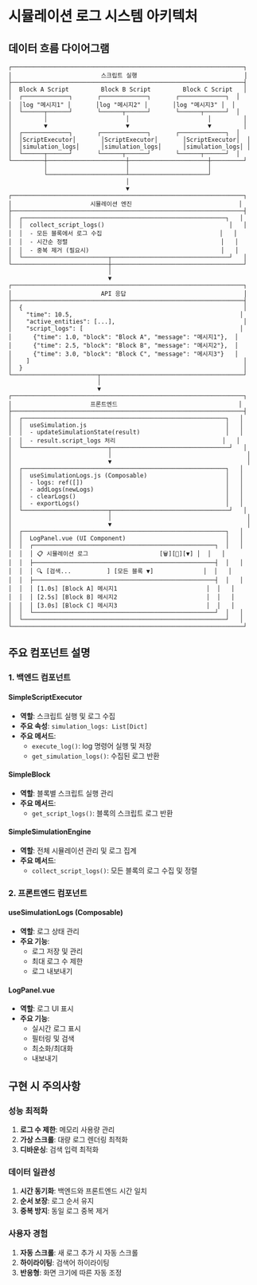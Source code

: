 # 시뮬레이션 로그 시스템 아키텍처

## 데이터 흐름 다이어그램

```
┌─────────────────────────────────────────────────────────────────┐
│                         스크립트 실행                              │
├─────────────────────────────────────────────────────────────────┤
│  Block A Script         Block B Script         Block C Script   │
│  ┌─────────────┐       ┌─────────────┐       ┌─────────────┐  │
│  │log "메시지1" │       │log "메시지2" │       │log "메시지3" │  │
│  └──────┬──────┘       └──────┬──────┘       └──────┬──────┘  │
│         │                      │                      │         │
│         ▼                      ▼                      ▼         │
│  ┌─────────────┐       ┌─────────────┐       ┌─────────────┐  │
│  │ScriptExecutor│       │ScriptExecutor│       │ScriptExecutor│  │
│  │simulation_logs│      │simulation_logs│      │simulation_logs│ │
│  └──────┬──────┘       └──────┬──────┘       └──────┬──────┘  │
└─────────┼──────────────────────┼──────────────────────┼─────────┘
          │                      │                      │
          └──────────────────────┴──────────────────────┘
                                 │
                                 ▼
┌─────────────────────────────────────────────────────────────────┐
│                      시뮬레이션 엔진                              │
├─────────────────────────────────────────────────────────────────┤
│  ┌─────────────────────────────────────────────────────────┐   │
│  │  collect_script_logs()                                   │   │
│  │  - 모든 블록에서 로그 수집                                 │   │
│  │  - 시간순 정렬                                           │   │
│  │  - 중복 제거 (필요시)                                     │   │
│  └────────────────────────┬─────────────────────────────────┘   │
└───────────────────────────┼─────────────────────────────────────┘
                            │
                            ▼
┌─────────────────────────────────────────────────────────────────┐
│                         API 응답                                 │
├─────────────────────────────────────────────────────────────────┤
│  {                                                              │
│    "time": 10.5,                                               │
│    "active_entities": [...],                                    │
│    "script_logs": [                                            │
│      {"time": 1.0, "block": "Block A", "message": "메시지1"},  │
│      {"time": 2.5, "block": "Block B", "message": "메시지2"},  │
│      {"time": 3.0, "block": "Block C", "message": "메시지3"}   │
│    ]                                                            │
│  }                                                              │
└────────────────────────┬────────────────────────────────────────┘
                         │
                         ▼
┌─────────────────────────────────────────────────────────────────┐
│                      프론트엔드                                  │
├─────────────────────────────────────────────────────────────────┤
│  ┌─────────────────────────────────────────────────────────┐   │
│  │  useSimulation.js                                       │   │
│  │  - updateSimulationState(result)                        │   │
│  │  - result.script_logs 처리                              │   │
│  └────────────────────────┬─────────────────────────────────┘   │
│                           │                                      │
│                           ▼                                      │
│  ┌─────────────────────────────────────────────────────────┐   │
│  │  useSimulationLogs.js (Composable)                      │   │
│  │  - logs: ref([])                                        │   │
│  │  - addLogs(newLogs)                                     │   │
│  │  - clearLogs()                                          │   │
│  │  - exportLogs()                                         │   │
│  └────────────────────────┬─────────────────────────────────┘   │
│                           │                                      │
│                           ▼                                      │
│  ┌─────────────────────────────────────────────────────────┐   │
│  │  LogPanel.vue (UI Component)                            │   │
│  │  ┌───────────────────────────────────────────────────┐  │   │
│  │  │ 📋 시뮬레이션 로그                    [🗑️][💾][▼] │  │   │
│  │  ├───────────────────────────────────────────────────┤  │   │
│  │  │ 🔍 [검색...          ] [모든 블록 ▼]              │  │   │
│  │  ├───────────────────────────────────────────────────┤  │   │
│  │  │ [1.0s] [Block A] 메시지1                         │  │   │
│  │  │ [2.5s] [Block B] 메시지2                         │  │   │
│  │  │ [3.0s] [Block C] 메시지3                         │  │   │
│  │  └───────────────────────────────────────────────────┘  │   │
│  └─────────────────────────────────────────────────────────┘   │
└─────────────────────────────────────────────────────────────────┘
```

## 주요 컴포넌트 설명

### 1. 백엔드 컴포넌트

#### SimpleScriptExecutor
- **역할**: 스크립트 실행 및 로그 수집
- **주요 속성**: `simulation_logs: List[Dict]`
- **주요 메서드**:
  - `execute_log()`: log 명령어 실행 및 저장
  - `get_simulation_logs()`: 수집된 로그 반환

#### SimpleBlock
- **역할**: 블록별 스크립트 실행 관리
- **주요 메서드**:
  - `get_script_logs()`: 블록의 스크립트 로그 반환

#### SimpleSimulationEngine
- **역할**: 전체 시뮬레이션 관리 및 로그 집계
- **주요 메서드**:
  - `collect_script_logs()`: 모든 블록의 로그 수집 및 정렬

### 2. 프론트엔드 컴포넌트

#### useSimulationLogs (Composable)
- **역할**: 로그 상태 관리
- **주요 기능**:
  - 로그 저장 및 관리
  - 최대 로그 수 제한
  - 로그 내보내기

#### LogPanel.vue
- **역할**: 로그 UI 표시
- **주요 기능**:
  - 실시간 로그 표시
  - 필터링 및 검색
  - 최소화/최대화
  - 내보내기

## 구현 시 주의사항

### 성능 최적화
1. **로그 수 제한**: 메모리 사용량 관리
2. **가상 스크롤**: 대량 로그 렌더링 최적화
3. **디바운싱**: 검색 입력 최적화

### 데이터 일관성
1. **시간 동기화**: 백엔드와 프론트엔드 시간 일치
2. **순서 보장**: 로그 순서 유지
3. **중복 방지**: 동일 로그 중복 제거

### 사용자 경험
1. **자동 스크롤**: 새 로그 추가 시 자동 스크롤
2. **하이라이팅**: 검색어 하이라이팅
3. **반응형**: 화면 크기에 따른 자동 조정